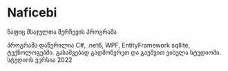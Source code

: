 # Naficebi
ნაფიც მსაჯულთა შერჩევის პროგრამა


პროგრამა დაწერილია C#, .net6, WPF, EntityFramework sqllite, ტექნოლოგებში. გასაშვებად გადმოწერეთ და გაუშვით ვისულა სტუდიოში. სტუდიოს ვერსია 2022 
